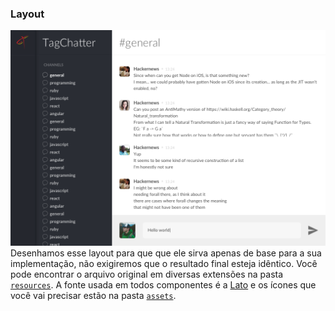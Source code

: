 ### Layout
![Preview](layout/layout.png)
Desenhamos esse layout para que que ele sirva apenas de base para a sua implementação, não exigiremos que o resultado final esteja idêntico.
Você pode encontrar o arquivo original em diversas extensões na pasta [`resources`](resources). A fonte usada em todos componentes é a [Lato](https://fonts.google.com/specimen/Lato) e os ícones que você vai precisar estão na pasta [`assets`](assets).